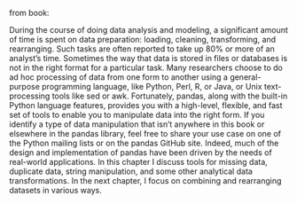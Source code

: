 from book:

During the course of doing data analysis and modeling, a significant amount of time
is spent on data preparation: loading, cleaning, transforming, and rearranging. Such
tasks are often reported to take up 80% or more of an analyst’s time. Sometimes the
way that data is stored in files or databases is not in the right format for a particular
task. Many researchers choose to do ad hoc processing of data from one form to
another using a general-purpose programming language, like Python, Perl, R, or Java,
or Unix text-processing tools like sed or awk. Fortunately, pandas, along with the
built-in Python language features, provides you with a high-level, flexible, and fast set
of tools to enable you to manipulate data into the right form.
If you identify a type of data manipulation that isn’t anywhere in this book or
elsewhere in the pandas library, feel free to share your use case on one of the
Python mailing lists or on the pandas GitHub site. Indeed, much of the design and
implementation of pandas have been driven by the needs of real-world applications.
In this chapter I discuss tools for missing data, duplicate data, string manipulation,
and some other analytical data transformations. In the next chapter, I focus on
combining and rearranging datasets in various ways.